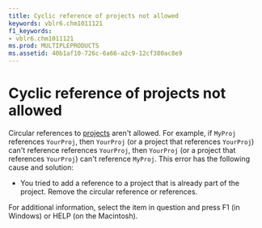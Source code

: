 ```yaml
---
title: Cyclic reference of projects not allowed
keywords: vblr6.chm1011121
f1_keywords:
- vblr6.chm1011121
ms.prod: MULTIPLEPRODUCTS
ms.assetid: 40b1af10-726c-6a66-a2c9-12cf380ac8e9
---
```



# Cyclic reference of projects not allowed

Circular references to [projects](vbe-glossary.md) aren't allowed. For example, if `MyProj` references `YourProj`, then  `YourProj` (or a project that references `YourProj`) can't reference references  `YourProj`, then  `YourProj` (or a project that references `YourProj`) can't reference  `MyProj`. This error has the following cause and solution:



- You tried to add a reference to a project that is already part of the project. Remove the circular reference or references.
    

For additional information, select the item in question and press F1 (in Windows) or HELP (on the Macintosh).

